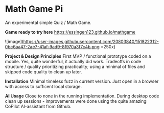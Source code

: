 # Math Game Pi
An experimental simple Quiz / Math Game. 

**Game ready to try here**
https://essingen123.github.io/mathgame

![image](https://user-images.githubusercontent.com/20803840/151822312-0bc6aa47-2ae7-41af-9ad9-8f970a3f7c4b.png =250x)

**Project & Design Principles**
First MVP / functional prototype coded on a mobile. Yes, quite
wonderful, it actually did work. 
 Tradeoffs in code structure / quality prioritizing practicality; using a minimal of files
 and skipped code quality to clean up later.  
 
**Installation** 
 Minimal timeless fuzz in current version. Just open in a browser with access to sufficent local storage. 
 
**AI Usage** 
Close to none in the running implementation. During desktop code clean up sessions - improvements were done using 
the quite amazing CoPilot AI-assistant from Github. 





